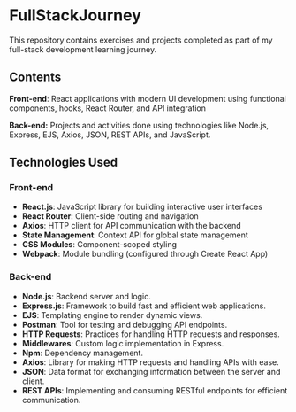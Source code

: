 # FullStackJourney
This repository contains exercises and projects completed as part of my full-stack development learning journey.

## Contents

**Front-end**: React applications with modern UI development using functional components, hooks, React Router, and API integration

**Back-end:** Projects and activities done using technologies like Node.js, Express, EJS, Axios, JSON, REST APIs, and JavaScript.

## Technologies Used

### Front-end
- **React.js**: JavaScript library for building interactive user interfaces
- **React Router**: Client-side routing and navigation
- **Axios**: HTTP client for API communication with the backend
- **State Management**: Context API for global state management
- **CSS Modules**: Component-scoped styling
- **Webpack**: Module bundling (configured through Create React App)


### Back-end
- **Node.js**: Backend server and logic.
- **Express.js**: Framework to build fast and efficient web applications.
- **EJS**: Templating engine to render dynamic views.
- **Postman**: Tool for testing and debugging API endpoints.
- **HTTP Requests**: Practices for handling HTTP requests and responses.
- **Middlewares**: Custom logic implementation in Express.
- **Npm**: Dependency management.
- **Axios**: Library for making HTTP requests and handling APIs with ease.
- **JSON**: Data format for exchanging information between the server and client.
- **REST APIs**: Implementing and consuming RESTful endpoints for efficient communication.
